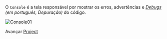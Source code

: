 O `Console` é a tela responsável por mostrar os erros, advertências e *[Debugs](https://pt.wikipedia.org/wiki/Depura%C3%A7%C3%A3o) (em português, Depuração)* do código.

![Console01](https://cdn.discordapp.com/attachments/859440081462493194/859765012918304798/unknown.png)

Avançar [Project](./1.6_project.md)